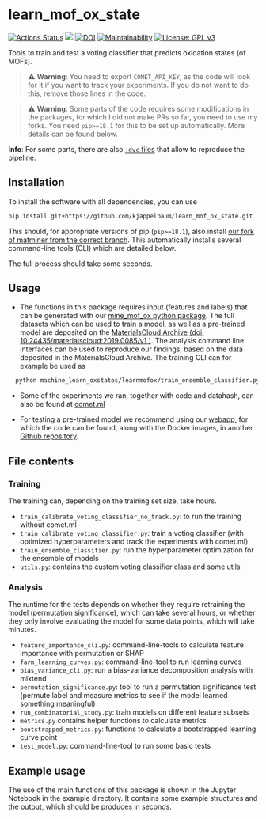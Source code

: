 # learn_mof_ox_state

[![Actions Status](https://github.com/kjappelbaum/learn_mof_ox_state/workflows/Python%20package/badge.svg)](https://github.com/kjappelbaum/learn_mof_ox_state/actions)
[![](https://img.shields.io/badge/python-3.6+-blue.svg)](https://www.python.org/download/releases/3.6.0/)
[![DOI](https://zenodo.org/badge/208837592.svg)](https://zenodo.org/badge/latestdoi/208837592)
[![Maintainability](https://api.codeclimate.com/v1/badges/2a0c417e69517a2738d2/maintainability)](https://codeclimate.com/github/kjappelbaum/learn_mof_ox_state/maintainability)
[![License: GPL v3](https://img.shields.io/badge/License-GPLv3-blue.svg)](https://www.gnu.org/licenses/gpl-3.0)

Tools to train and test a voting classifier that predicts oxidation states (of MOFs).

> ⚠️ **Warning**: You need to export `COMET_API_KEY`, as the code will look for it if you want to track your experiments. If you do not want to do this, remove those lines in the code.

> ⚠️ **Warning**: Some parts of the code requires some modifications in the packages, for which I did not make PRs so far, you need to use my forks. You need `pip>=18.1` for this to be set up automatically. More details can be found below.

**Info**: For some parts, there are also [`.dvc` files](https://dvc.org) that allow to reproduce the pipeline.

## Installation

To install the software with all dependencies, you can use

```bash
pip install git+https://github.com/kjappelbaum/learn_mof_ox_state.git
```

This should, for appropriate versions of pip (`pip>=18.1`), also install [our fork of matminer from the correct branch](https://github.com/kjappelbaum/matminer.git@localpropertystats).
This automatically installs several command-line tools (CLI) which are detailed below.

The full process should take some seconds.

## Usage

- The functions in this package requires input (features and labels) that can be generated with our [mine_mof_ox python package](https://github.com/kjappelbaum/mof_oxidation_states).
  The full datasets which can be used to train a model, as well as a pre-trained model are deposited on the [MaterialsCloud Archive (doi: 10.24435/materialscloud:2019.0085/v1 )](https://doi.org/10.24435/materialscloud:2019.0085/v1). The analysis command line interfaces can be used to reproduce our findings, based on the data deposited in the MaterialsCloud Archive. The training CLI can for example be used as

```bash
  python machine_learn_oxstates/learnmofox/train_ensemble_classifier.py {featurespath} {labelspath} {modelpath} {metricsoutpath} standard soft isotonic 40000 20 none --train_one_fold
```

- Some of the experiments we ran, together with code and datahash, can also be found at [comet.ml](https://www.comet.ml/kjappelbaum/mof-oxidation-states/view/)

- For testing a pre-trained model we recommend using our [webapp](https://dev-tools.materialscloud.org/oximachine/input_structure/), for which the code can be found, along with the Docker images, in another [Github repository](https://github.com/kjappelbaum/oximachinetool).

## File contents

### Training

The training can, depending on the training set size, take hours.

- `train_calibrate_voting_classifier_no_track.py`: to run the training without comet.ml
- `train_calibrate_voting_classifier.py`: train a voting classifier (with optimized hyperparameters and track the experiments with comet.ml)
- `train_ensemble_classifier.py`: run the hyperparameter optimization for the ensemble of models
- `utils.py`: contains the custom voting classifier class and some utils

### Analysis

The runtime for the tests depends on whether they require retraining the model (permutation significance), which can take several hours, or whether they only involve evaluating the model for some data points, which will take minutes.

- `feature_importance_cli.py`: command-line-tools to calculate feature importance with permutation or SHAP
- `farm_learning_curves.py`: command-line-tool to run learning curves
- `bias_variance_cli.py`: run a bias-variance decomposition analysis with mlxtend
- `permutation_significance.py`: tool to run a permutation significance test (permute label and measure metrics to see if the model learned something meaningful)
- `run_combinatorial_study.py`: train models on different feature subsets
- `metrics.py` contains helper functions to calculate metrics
- `bootstrapped_metrics.py`: functions to calculate a bootstrapped learning curve point
- `test_model.py`: command-line-tool to run some basic tests

## Example usage

The use of the main functions of this package is shown in the Jupyter Notebook in the example directory.
It contains some example structures and the output, which should be produces in seconds.
